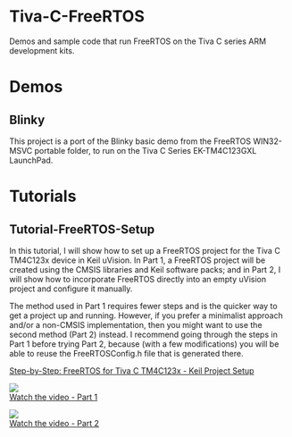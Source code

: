 # Tiva-C-FreeRTOS
Demos and sample code that run FreeRTOS on the Tiva C series ARM development kits.

# Demos

## Blinky

This project is a port of the Blinky basic demo from the FreeRTOS WIN32-MSVC portable folder, to run on the Tiva C Series EK-TM4C123GXL LaunchPad.  

# Tutorials

## Tutorial-FreeRTOS-Setup
In this tutorial, I will show how to set up a FreeRTOS project for the Tiva C TM4C123x device in Keil uVision.  In Part 1, a FreeRTOS project will be created using the CMSIS libraries and Keil software packs; and in Part 2, I will show how to incorporate FreeRTOS directly into an empty uVision project and configure it manually.  

The method used in Part 1 requires fewer steps and is the quicker way to get a project up and running.  However, if you prefer a minimalist approach and/or a non-CMSIS implementation, then you might want to use the second method (Part 2) instead.  I recommend going through the steps in Part 1 before trying Part 2, because (with a few modifications) you will be able to reuse the FreeRTOSConfig.h file that is generated there.

[Step-by-Step: FreeRTOS for Tiva C TM4C123x - Keil Project Setup](Tutorial-FreeRTOS-Setup/Tutorial-FreeRTOS-Setup.pdf)


[![](http://img.youtube.com/vi/2OqZpkLucUY/2.jpg)](https://youtu.be/2OqZpkLucUY)<br>
[Watch the video - Part 1](https://youtu.be/2OqZpkLucUY)

[![](http://img.youtube.com/vi/lj56g2fwfrQ/default.jpg)](https://youtu.be/lj56g2fwfrQ)<br>
[Watch the video - Part 2](https://youtu.be/lj56g2fwfrQ)


